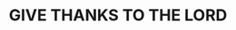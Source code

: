 ---
capo: 0
id: 0
lang: en-us
page: '39'
step: pre
subtitle: ''
tags: []
title: GIVE THANKS TO THE LORD
---